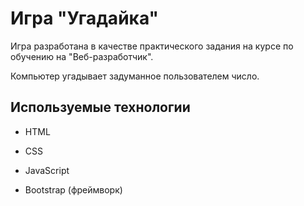 # Игра "Угадайка"

 Игра разработана в качестве практического задания на курсе по обучению на "Веб-разработчик".

Компьютер угадывает задуманное пользователем число.

## Используемые технологии

+ HTML

+ CSS

+ JavaScript

+ Bootstrap (фреймворк)

